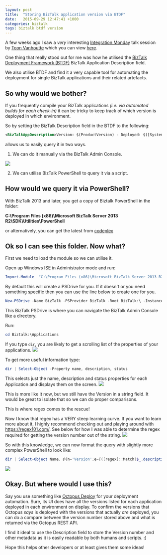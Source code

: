 ```yaml
---
layout: post
title:  "Storing BizTalk application version via BTDF"
date:   2015-09-29 12:47:41 +1000
categories: biztalk 
tags: biztalk btdf version
---
```


A few weeks ago I saw a _very_ interesting [Integration Monday](http://www.integrationusergroup.com) talk session by [Toon Vanhoutte](http://www.codit.eu/blog/authors/toon-vanhoutte/) which you can view [here](http://www.integrationusergroup.com/?event=biztalk-alm).

One thing that really stood out for me was how he utilised the [BizTalk Deployment Framework (BTDF)](https://biztalkdeployment.codeplex.com) BizTalk Application Description field.

We also utilise BTDF and find it a very capable tool for automating the deployment for single BizTalk applications and their related artefacts. 

## So why would we bother?
If you frequently compile your BizTalk applications _(i.e. via automated builds for each check-in)_ it can be tricky to keep track of which version is deployed in which environment.

So by setting the BizTalk Description field in the BTDF to the following:

``` xml 
<BizTalkAppDescription>Version: $(ProductVersion) - Deployed: $([System.DateTime]::Now.ToString("dd-MM-yyyy HH:mm:ss"))</BizTalkAppDescription>
```

allows us to easily query it in two ways. 

1) We can do it manually via the BizTalk Admin Console.

![](/content/images/2015/09/image001.png)

2) We can utilise BizTalk PowerShell to query it via a script.

## How would we query it via PowerShell?
With BizTalk 2013 and later, you get a copy of Biztalk PowerShell in the folder:

**C:\Program Files (x86)\Microsoft BizTalk Server 2013 R2\SDK\Utilities\PowerShell**

or alternatively, you can get the latest from [codeplex](http://psbiztalk.codeplex.com/)

## Ok so I can see this folder. Now what?
First we need to load the module so we can utilise it.

Open up Windows ISE in Administrator mode and run:

``` powershell
Import-Module  "C:\Program Files (x86)\Microsoft BizTalk Server 2013 R2\SDK\Utilities\PowerShell\BizTalkFactory.PowerShell.Extensions.dll"
```

By default this will create a PSDrive for you. If it doesn't or you need something specific then you can use the line below to create one for you.

``` powershell
New-PSDrive -Name BizTalk -PSProvider BizTalk -Root BizTalk:\ -Instance . -Database BizTalkMgmtDb -Scope Global 
```

This BizTalk PSDrive is where you can navigate the BizTalk Admin Console like a directory. 

Run:

``` powershell
cd Biztalk:\Applications
```

If you type `dir`, you are likely to get a scrolling list of the properties of your applications. 
![](/content/images/2015/09/2015-09-29_21-58-33.png)

To get more useful information type:
 
``` powershell
dir | Select-Object -Property name, description, status
```

This selects just the name, description and status properties for each Application and displays them on the screen.
![](/content/images/2015/09/2015-09-29_22-01-45_01-1.png)

This is more like it now, but we still have the Version in a string field. It would be great to isolate that so we can do proper comparisons.

This is where regex comes to the rescue!

Now I know that regex has a VERY steep learning curve.  If you want to learn more about it, I highly recommend checking out and playing around with https://regex101.com/.
See below for how I was able to determine the regex required for getting the version number out of the string.
![](/content/images/2015/09/image008.png)

So with this knowledge, we can now format the query with slightly more complex PowerShell to look like:

``` powershell
dir | Select-Object Name, @{n='Version';e={([regex]::Match($_.description, '\d+.\d+.\d+.\d+')).Value }},status
```

![](/content/images/2015/09/2015-09-29_22-03-39.png)

## Okay. But where would I use this?
Say you use something like [Octopus Deploy](https://octopusdeploy.com) for your deployment automation. Sure, its UI does have all the versions listed for each application deployed in each environment on display. To confirm the versions that Octopus _says_ is deployed with the versions that actually _are_ deployed, you can do a compare between the version number stored above and what is returned via the Octopus REST API.

I find it ideal to use the Description field to store the Version number and other metadata as it is easily readable by both humans and scripts. :)

Hope this helps other developers or at least gives them some ideas!